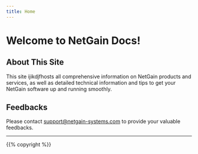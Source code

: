 ```yaml
---
title: Home
---
```


# Welcome to NetGain Docs!

## About This Site
This site ijikdjfhosts all comprehensive information on NetGain products and services, as well as detailed technical information and tips to get your NetGain software up and running smoothly.

## Feedbacks
Please contact support@netgain-systems.com to provide your valuable feedbacks.

<hr>
{{% copyright %}}
